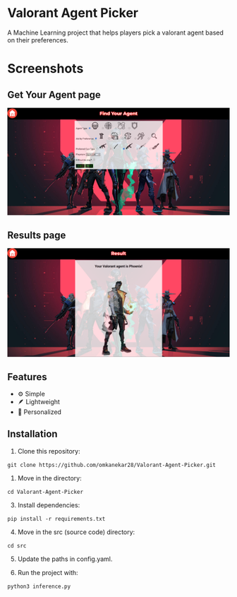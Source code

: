 # Valorant Agent Picker  
A Machine Learning project that helps players pick a valorant agent based on their preferences.

# Screenshots

## Get Your Agent page
![Image not found!](https://github.com/omkanekar28/Valorant-Agent-Picker/raw/main/documentation/form_page.png "Screenshot of the Get Your Agent page.")

## Results page
![Image not found!](https://github.com/omkanekar28/Valorant-Agent-Picker/raw/main/documentation/results_page.png "Screenshot of the Results page.")

## Features  
- ⚙️ Simple  
- 🪶 Lightweight  
- 🎯 Personalized  

## Installation  
1. Clone this repository:
```  
git clone https://github.com/omkanekar28/Valorant-Agent-Picker.git
```

1. Move in the directory:
```  
cd Valorant-Agent-Picker
```

3. Install dependencies:
```  
pip install -r requirements.txt
```

4. Move in the src (source code) directory:
```  
cd src
```

5. Update the paths in config.yaml.

6. Run the project with:
```  
python3 inference.py
```